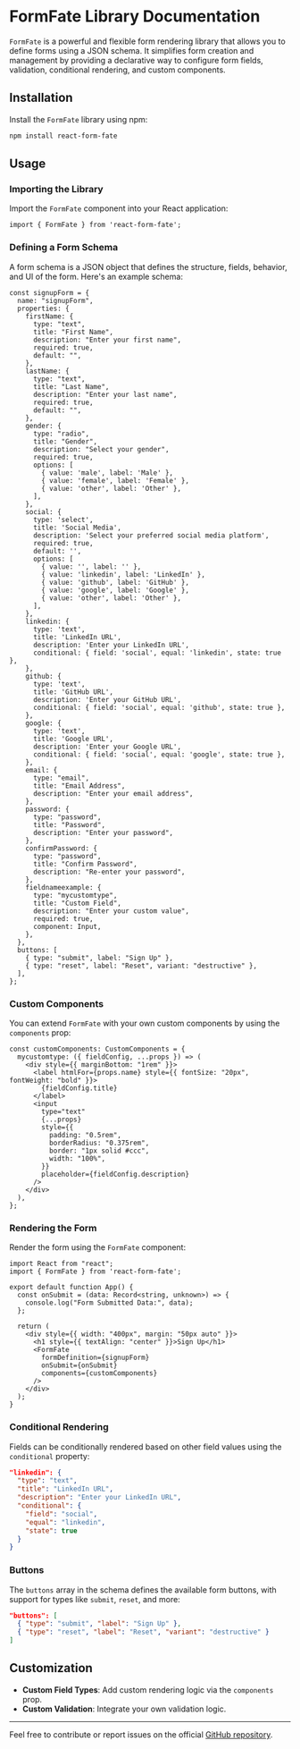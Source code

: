 # FormFate Library Documentation

`FormFate` is a powerful and flexible form rendering library that allows you to define forms using a JSON schema. It simplifies form creation and management by providing a declarative way to configure form fields, validation, conditional rendering, and custom components.

## Installation

Install the `FormFate` library using npm:

```bash
npm install react-form-fate
```

## Usage

### Importing the Library

Import the `FormFate` component into your React application:

```tsx
import { FormFate } from 'react-form-fate';
```

### Defining a Form Schema

A form schema is a JSON object that defines the structure, fields, behavior, and UI of the form. Here's an example schema:

```tsx
const signupForm = {
  name: "signupForm",
  properties: {
    firstName: {
      type: "text",
      title: "First Name",
      description: "Enter your first name",
      required: true,
      default: "",
    },
    lastName: {
      type: "text",
      title: "Last Name",
      description: "Enter your last name",
      required: true,
      default: "",
    },
    gender: {
      type: "radio",
      title: "Gender",
      description: "Select your gender",
      required: true,
      options: [
        { value: 'male', label: 'Male' },
        { value: 'female', label: 'Female' },
        { value: 'other', label: 'Other' },
      ],
    },
    social: {
      type: 'select',
      title: 'Social Media',
      description: 'Select your preferred social media platform',
      required: true,
      default: '',
      options: [
        { value: '', label: '' },
        { value: 'linkedin', label: 'LinkedIn' },
        { value: 'github', label: 'GitHub' },
        { value: 'google', label: 'Google' },
        { value: 'other', label: 'Other' },
      ],
    },
    linkedin: {
      type: 'text',
      title: 'LinkedIn URL',
      description: 'Enter your LinkedIn URL',
      conditional: { field: 'social', equal: 'linkedin', state: true },
    },
    github: {
      type: 'text',
      title: 'GitHub URL',
      description: 'Enter your GitHub URL',
      conditional: { field: 'social', equal: 'github', state: true },
    },
    google: {
      type: 'text',
      title: 'Google URL',
      description: 'Enter your Google URL',
      conditional: { field: 'social', equal: 'google', state: true },
    },
    email: {
      type: "email",
      title: "Email Address",
      description: "Enter your email address",
    },
    password: {
      type: "password",
      title: "Password",
      description: "Enter your password",
    },
    confirmPassword: {
      type: "password",
      title: "Confirm Password",
      description: "Re-enter your password",
    },
    fieldnameexample: {
      type: "mycustomtype",
      title: "Custom Field",
      description: "Enter your custom value",
      required: true,
      component: Input,
    },
  },
  buttons: [
    { type: "submit", label: "Sign Up" },
    { type: "reset", label: "Reset", variant: "destructive" },
  ],
};
```

### Custom Components

You can extend `FormFate` with your own custom components by using the `components` prop:

```tsx
const customComponents: CustomComponents = {
  mycustomtype: ({ fieldConfig, ...props }) => (
    <div style={{ marginBottom: "1rem" }}>
      <label htmlFor={props.name} style={{ fontSize: "20px", fontWeight: "bold" }}>
        {fieldConfig.title}
      </label>
      <input
        type="text"
        {...props}
        style={{
          padding: "0.5rem",
          borderRadius: "0.375rem",
          border: "1px solid #ccc",
          width: "100%",
        }}
        placeholder={fieldConfig.description}
      />
    </div>
  ),
};
```

### Rendering the Form

Render the form using the `FormFate` component:

```tsx
import React from "react";
import { FormFate } from 'react-form-fate';

export default function App() {
  const onSubmit = (data: Record<string, unknown>) => {
    console.log("Form Submitted Data:", data);
  };

  return (
    <div style={{ width: "400px", margin: "50px auto" }}>
      <h1 style={{ textAlign: "center" }}>Sign Up</h1>
      <FormFate
        formDefinition={signupForm}
        onSubmit={onSubmit}
        components={customComponents}
      />
    </div>
  );
}
```

### Conditional Rendering

Fields can be conditionally rendered based on other field values using the `conditional` property:

```json
"linkedin": {
  "type": "text",
  "title": "LinkedIn URL",
  "description": "Enter your LinkedIn URL",
  "conditional": {
    "field": "social",
    "equal": "linkedin",
    "state": true
  }
}
```

### Buttons

The `buttons` array in the schema defines the available form buttons, with support for types like `submit`, `reset`, and more:

```json
"buttons": [
  { "type": "submit", "label": "Sign Up" },
  { "type": "reset", "label": "Reset", "variant": "destructive" }
]
```

## Customization

- **Custom Field Types**: Add custom rendering logic via the `components` prop.
- **Custom Validation**: Integrate your own validation logic.



---

Feel free to contribute or report issues on the official [GitHub repository](https://github.com/mazenhadjali/react-form-fate).

